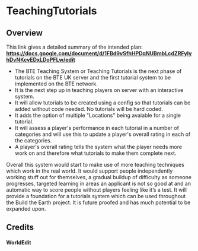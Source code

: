 # TeachingTutorials
## Overview
This link gives a detailed summary of the intended plan:
**https://docs.google.com/document/d/1FBd9vSfhHPDqNUBmbLcdZRFyIyhDvNKcvEDxLDoPFLw/edit**
* The BTE Teaching System or Teaching Tutorials is the next phase of tutorials on the BTE UK server and the first tutorial system to be implemented on the BTE network.
* It is the next step up in teaching players on server with an interactive system.
* It will allow tutorials to be created using a config so that tutorials can be added without code needed. No tutorials will be hard coded.
* It adds the option of multiple "Locations" being avaiable for a single tutorial.
* It will assess a player's performance in each tutorial in a number of categories and will use this to update a player's overall rating in each of the categories.
* A player's overall rating tells the system what the player needs more work on and therefore what tutorials to make them complete next.

Overall this system would start to make use of more teaching techniques which work in the real world. It would support people independently working stuff out for themselves, a gradual buildup of difficulty as someone progresses, targeted learning in areas an applicant is not so good at and an automatic way to score people without players feeling like it’s a test.
It will provide a foundation for a tutorials system which can be used throughout the Build the Earth project. It is future proofed and has much potential to be expanded upon.

## Credits
#### WorldEdit
